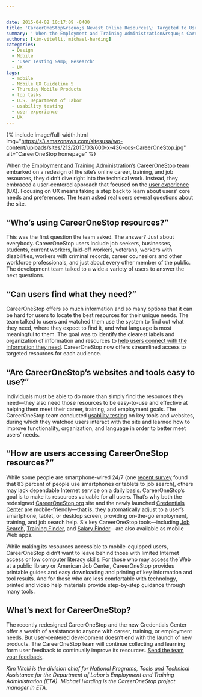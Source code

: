 ```yaml
---


date: 2015-04-02 10:17:09 -0400
title: 'CareerOneStop&rsquo;s Newest Online Resources\: Targeted to User Needs'
summary: ' When the Employment and Training Administration&rsquo;s CareerOneStop team embarked on a redesign of the site&rsquo;s online career, training, and job resources, they didn&rsquo;t dive right into the technical work. Instead, they embraced a user-centered approach that focused on the user experience (UX). Focusing on&nbsp;UX means taking a step back to'
authors: [kim-vitelli, michael-harding]
categories:
  - Design
  - Mobile
  - 'User Testing &amp; Research'
  - UX
tags:
  - mobile
  - Mobile UX Guideline 5
  - Thursday Mobile Products
  - top tasks
  - U.S. Department of Labor
  - usability testing
  - user experience
  - UX
---
```



{% include image/full-width.html img="https://s3.amazonaws.com/sitesusa/wp-content/uploads/sites/212/2015/03/600-x-436-cos-CareerOneStop.jpg" alt="CareerOneStop homepage" %}

When the [Employment and Training Administration](http://www.doleta.gov/)’s [CareerOneStop](http://www.careeronestop.org/) team embarked on a redesign of the site’s online career, training, and job resources, they didn’t dive right into the technical work. Instead, they embraced a user-centered approach that focused on the [user experience](http://www.usability.gov/what-and-why/user-experience.html) (UX). Focusing on UX means taking a step back to learn about users’ core needs and preferences. The team asked real users several questions about the site.

## “Who’s using CareerOneStop resources?”

This was the first question the team asked. The answer? Just about everybody. CareerOneStop users include job seekers, businesses, students, current workers, laid-off workers, veterans, workers with disabilities, workers with criminal records, career counselors and other workforce professionals, and just about every other member of the public. The development team talked to a wide a variety of users to answer the next questions.

## “Can users find what they need?”

CareerOneStop offers so much information and so many options that it can be hard for users to locate the best resources for their unique needs. The team talked to users and watched them use the system to find out what they need, where they expect to find it, and what language is most meaningful to them. The goal was to identify the clearest labels and organization of information and resources to [help users connect with the information they need](https://www.WHATEVER/2015/02/06/top-task-usability-design-for-your-users/). CareerOneStop now offers streamlined access to targeted resources for each audience.

## “Are CareerOneStop’s websites and tools easy to use?”

Individuals must be able to do more than simply find the resources they need—they also need those resources to be easy-to-use and effective at helping them meet their career, training, and employment goals. The CareerOneStop team conducted [usability testing](https://www.WHATEVER/resources/digitalgov-user-experience-program/digitalgov-user-experience-program-usability-starter-kit/) on key tools and websites, during which they watched users interact with the site and learned how to improve functionality, organization, and language in order to better meet users’ needs.

## “How are users accessing CareerOneStop resources?”

While some people are smartphone-wired 24/7 (one [recent survey](http://about.beyond.com/infographics/Multi-Screen-Job-Search) found that 83 percent of people use smartphones or tablets to job search), others may lack dependable Internet service on a daily basis. CareerOneStop’s goal is to make its resources valuable for all users. That’s why both the redesigned [CareerOneStop.org](http://www.careeronestop.org/) site and the newly launched [Credentials Center](http://www.careeronestop.org/credentials/index.aspx) are mobile-friendly—that is, they automatically adjust to a user’s smartphone, tablet, or desktop screen, providing on-the-go employment, training, and job search help. Six key CareerOneStop tools—including [Job Search](http://m.careeronestop.org/JobSearch/), [Training Finder](http://m.careeronestop.org/TrainingFinder/), and [Salary Finder](http://m.careeronestop.org/SalaryFinder/)—are also available as mobile Web apps.

While making its resources accessible to mobile-equipped users, CareerOneStop didn’t want to leave behind those with limited Internet access or low computer literacy skills. For those who may access the Web at a public library or American Job Center, CareerOneStop provides printable guides and easy downloading and printing of key information and tool results. And for those who are less comfortable with technology, printed and video help materials provide step-by-step guidance through many tools.

## What’s next for CareerOneStop?

The recently redesigned CareerOneStop and the new Credentials Center offer a wealth of assistance to anyone with career, training, or employment needs. But user-centered development doesn’t end with the launch of new products. The CareerOneStop team will continue collecting and learning form user feedback to continually improve its resources. [Send the team your feedback](mailto:info@CareerOneStop.org).

_Kim Vitelli is the division chief for National Programs, Tools and Technical Assistance for the Department of Labor&#8217;s Employment and Training Administration (ETA). Michael Harding is the CareerOneStop project manager in ETA._